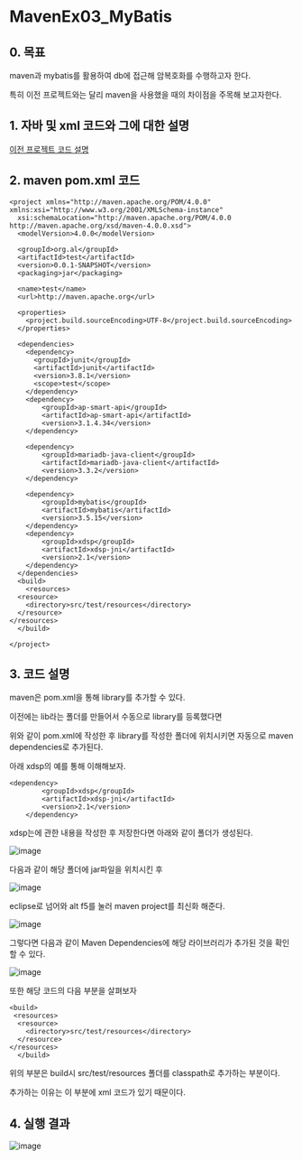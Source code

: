 # MavenEx03_MyBatis
## 0.	목표

maven과 mybatis를 활용하여 db에 접근해 암복호화를 수행하고자 한다. 


특히 이전 프로젝트와는 달리 maven을 사용했을 때의 차이점을 주목해 보고자한다.

## 1.	자바 및 xml 코드와 그에 대한 설명


[이전 프로젝트 코드 설명](https://github.com/auspicious0/connect_mybatis_db)

## 2.	maven pom.xml 코드

```
<project xmlns="http://maven.apache.org/POM/4.0.0" xmlns:xsi="http://www.w3.org/2001/XMLSchema-instance"
  xsi:schemaLocation="http://maven.apache.org/POM/4.0.0 http://maven.apache.org/xsd/maven-4.0.0.xsd">
  <modelVersion>4.0.0</modelVersion>

  <groupId>org.al</groupId>
  <artifactId>test</artifactId>
  <version>0.0.1-SNAPSHOT</version>
  <packaging>jar</packaging>

  <name>test</name>
  <url>http://maven.apache.org</url>

  <properties>
    <project.build.sourceEncoding>UTF-8</project.build.sourceEncoding>
  </properties>

  <dependencies>
    <dependency>
      <groupId>junit</groupId>
      <artifactId>junit</artifactId>
      <version>3.8.1</version>
      <scope>test</scope>
    </dependency>
    <dependency>
    	<groupId>ap-smart-api</groupId>
    	<artifactId>ap-smart-api</artifactId>
    	<version>3.1.4.34</version>
	</dependency>	

	<dependency>
	    <groupId>mariadb-java-client</groupId>
	    <artifactId>mariadb-java-client</artifactId>
	    <version>3.3.2</version>
	</dependency>
	
	<dependency>
	    <groupId>mybatis</groupId>
	    <artifactId>mybatis</artifactId>
	    <version>3.5.15</version>
	</dependency>
	<dependency>
	    <groupId>xdsp</groupId>
	    <artifactId>xdsp-jni</artifactId>
	    <version>2.1</version>
	</dependency>
  </dependencies>
  <build>
	<resources>
  <resource>
    <directory>src/test/resources</directory>
  </resource>
</resources>
  </build>
  
</project>
```

## 3.	코드 설명


maven은 pom.xml을 통해 library를 추가할 수 있다. 


이전에는 lib라는 폴더를 만들어서 수동으로 library를 등록했다면

위와 같이 pom.xml에 작성한 후 library를 작성한 폴더에 위치시키면 자동으로 maven dependencies로 추가된다. 

아래 xdsp의 예를 통해 이해해보자.


```
<dependency>
	    <groupId>xdsp</groupId>
	    <artifactId>xdsp-jni</artifactId>
	    <version>2.1</version>
	</dependency>
```

xdsp는에 관한 내용을 작성한 후 저장한다면 아래와 같이 폴더가 생성된다.

![image](https://github.com/auspicious0/MavenEx03_MyBatis/assets/108572025/4ea6e787-19ad-4319-ad9f-2ed73a71abc5)

 
다음과 같이 해당 폴더에 jar파일을 위치시킨 후 

![image](https://github.com/auspicious0/MavenEx03_MyBatis/assets/108572025/8b712056-f903-469a-b72a-6235aa914b26)


 
eclipse로 넘어와 alt f5를 눌러 maven project를 최신화 해준다.


![image](https://github.com/auspicious0/MavenEx03_MyBatis/assets/108572025/57c528c9-997e-4004-bcd7-0f9922fafff7)

 
그렇다면 다음과 같이 Maven Dependencies에 해당 라이브러리가 추가된 것을 확인할 수 있다.

![image](https://github.com/auspicious0/MavenEx03_MyBatis/assets/108572025/67960ef6-4202-49b1-a790-fff25632f4b3)
 

또한 해당 코드의 다음 부분을 살펴보자
```
<build>
 <resources>
  <resource>
    <directory>src/test/resources</directory>
  </resource>
</resources>
  </build>
```

위의 부분은 build시 src/test/resources 폴더를 classpath로 추가하는 부분이다. 


추가하는 이유는 이 부분에 xml 코드가 있기 때문이다. 



## 4.	실행 결과


 ![image](https://github.com/auspicious0/MavenEx03_MyBatis/assets/108572025/27df8b85-f72f-4c1b-9e5b-db25b6486b4c)

